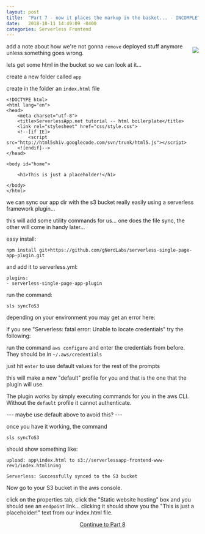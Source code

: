 ```yaml
---
layout: post
title:  "Part 7 - now it places the markup in the basket... - INCOMPLETE"
date:   2018-10-11 14:49:09 -0400
categories: Serverless Frontend
---
```


<img style="float: right; padding:10px 0 10px 10px" src="/images/basket.jpg">


add a note about how we're not gonna `remove` deployed stuff anymore unless something goes wrong.


lets get some html in the bucket so we can look at it...

create a new folder called `app`

create in the folder an `index.html` file

```
<!DOCTYPE html>
<html lang="en">
<head>
    <meta charset="utf-8">
    <title>ServerlessApp.net tutorial -- html boilerplate</title>
    <link rel="stylesheet" href="css/style.css">
    <!--[if IE]>
        <script src="http://html5shiv.googlecode.com/svn/trunk/html5.js"></script>
    <![endif]-->
</head>

<body id="home">

    <h1>This is just a placeholder!</h1>

</body>
</html>
```

we can sync our app dir with the s3 bucket really easily using a serverless framework plugin...

this will add some utility commands for us... one does the file sync, the other will come in handy later...

easy install:

```
npm install git+https://github.com/gNerdLabs/serverless-single-page-app-plugin.git
```

and add it to serverless.yml:

```
plugins:
- serverless-single-page-app-plugin
```


run the command:

```
sls syncToS3
```

depending on your environment you may get an error here:

if you see "Serverless: fatal error: Unable to locate credentials"  try the following:

run the command `aws configure` and enter the credentials from before.  They should be in `~/.aws/credentials`

just hit `enter` to use default values for the rest of the prompts

this will make a new "default" profile for you and that is the one that the plugin will use.

The plugin works by simply executing commands for you in the aws CLI. Without the `default` profile it cannot authenticate.

--- maybe use default above to avoid this? ---

once you have it working, the command

```
sls syncToS3
```

should show something like:

```
upload: app\index.html to s3://serverlessapp-frontend-www-rev1/index.htmlining

Serverless: Successfully synced to the S3 bucket
```

Now go to your S3 bucket in the aws console.

click on the properties tab, click the "Static website hosting" box and you should see an `endpoint` link... clicking it should show you the "This is just a placeholder!" text from our index.html file.


<p align="center"><a href="/serverless/frontend/2018/10/11/08-speedy-delivery.html">Continue to Part 8</a></p>